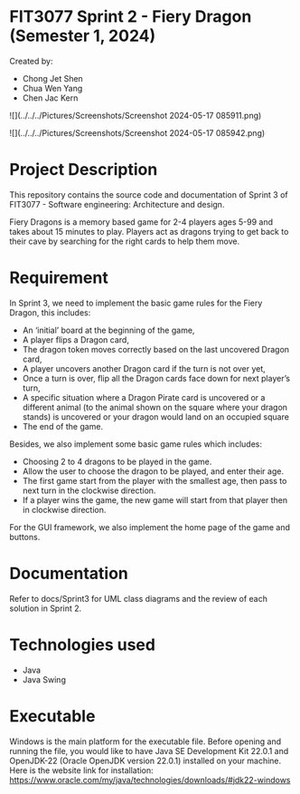 # FIT3077 Sprint 2 - Fiery Dragon (Semester 1, 2024)
Created by:
- Chong Jet Shen
- Chua Wen Yang
- Chen Jac Kern

![](../../../Pictures/Screenshots/Screenshot 2024-05-17 085911.png)


![](../../../Pictures/Screenshots/Screenshot 2024-05-17 085942.png)

# Project Description

This repository contains the source code and documentation of Sprint 3 of FIT3077 - Software engineering: Architecture and design.

Fiery Dragons is a memory based game for 2-4 players ages 5-99 and takes about 15 minutes to play.
Players act as dragons trying to get back to their cave by searching for the right cards to help them move.


# Requirement

In Sprint 3, we need to implement the basic game rules for the Fiery Dragon, this includes:
- An ‘initial’ board at the beginning of the game,
- A player flips a Dragon card,
- The dragon token moves correctly based on the last uncovered Dragon card,
- A player uncovers another Dragon card if the turn is not over yet,
- Once a turn is over, flip all the Dragon cards face down for next player’s turn,
- A specific situation where a Dragon Pirate card is uncovered or a different animal (to the
animal shown on the square where your dragon stands) is uncovered or your dragon
would land on an occupied square
- The end of the game.

Besides, we also implement some basic game rules which includes:
- Choosing 2 to 4 dragons to be played in the game.
- Allow the user to choose the dragon to be played, and enter their age.
- The first game start from the player with the smallest age, then pass to next turn
in the clockwise direction.
- If a player wins the game, the new game will start from that player then in clockwise
direction.

For the GUI framework, we also implement the home page of the game and buttons.

# Documentation
Refer to docs/Sprint3 for UML class diagrams and the review of each solution in Sprint 2.

# Technologies used
- Java
- Java Swing

# Executable
Windows is the main platform for the executable file. Before opening and running the file, you would like to have Java SE Development Kit 22.0.1 and OpenJDK-22 (Oracle OpenJDK version 22.0.1) installed on your machine.
Here is the website link for installation:
https://www.oracle.com/my/java/technologies/downloads/#jdk22-windows 

